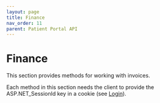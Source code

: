 ```yaml
---
layout: page
title: Finance
nav_order: 11
parent: Patient Portal API
---
```


# Finance

This section provides methods for working with invoices.

Each method in this section needs the client to provide the ASP.NET_SessionId key in a cookie (see [Login](../authentication/login)).
